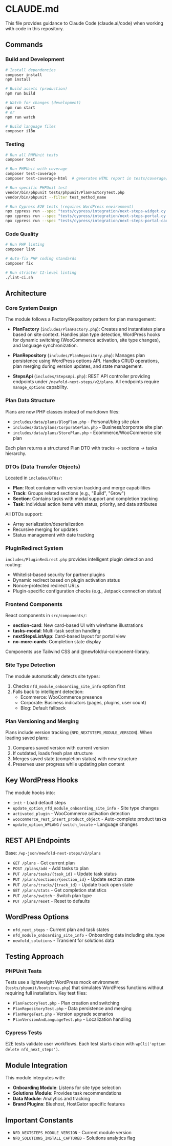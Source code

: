 # CLAUDE.md

This file provides guidance to Claude Code (claude.ai/code) when working with code in this repository.

## Commands

### Build and Development
```bash
# Install dependencies
composer install
npm install

# Build assets (production)
npm run build

# Watch for changes (development)
npm run start
# or
npm run watch

# Build language files
composer i18n
```

### Testing
```bash
# Run all PHPUnit tests
composer test

# Run PHPUnit with coverage
composer test-coverage
composer test-coverage-html  # generates HTML report in tests/coverage/

# Run specific PHPUnit test
vendor/bin/phpunit tests/phpunit/PlanFactoryTest.php
vendor/bin/phpunit --filter test_method_name

# Run Cypress E2E tests (requires WordPress environment)
npx cypress run --spec "tests/cypress/integration/next-steps-widget.cy.js"
npx cypress run --spec "tests/cypress/integration/next-steps-portal.cy.js"
npx cypress run --spec "tests/cypress/integration/next-steps-portal-cards.cy.js"
```

### Code Quality
```bash
# Run PHP linting
composer lint

# Auto-fix PHP coding standards
composer fix

# Run stricter CI-level linting
./lint-ci.sh
```

## Architecture

### Core System Design
The module follows a Factory/Repository pattern for plan management:

- **PlanFactory** (`includes/PlanFactory.php`): Creates and instantiates plans based on site context. Handles plan type detection, WordPress hooks for dynamic switching (WooCommerce activation, site type changes), and language synchronization.

- **PlanRepository** (`includes/PlanRepository.php`): Manages plan persistence using WordPress options API. Handles CRUD operations, plan merging during version updates, and state management.

- **StepsApi** (`includes/StepsApi.php`): REST API controller providing endpoints under `/newfold-next-steps/v2/plans`. All endpoints require `manage_options` capability.

### Plan Data Structure
Plans are now PHP classes instead of markdown files:
- `includes/data/plans/BlogPlan.php` - Personal/blog site plan
- `includes/data/plans/CorporatePlan.php` - Business/corporate site plan  
- `includes/data/plans/StorePlan.php` - Ecommerce/WooCommerce site plan

Each plan returns a structured Plan DTO with tracks → sections → tasks hierarchy.

### DTOs (Data Transfer Objects)
Located in `includes/DTOs/`:
- **Plan**: Root container with version tracking and merge capabilities
- **Track**: Groups related sections (e.g., "Build", "Grow")
- **Section**: Contains tasks with modal support and completion tracking
- **Task**: Individual action items with status, priority, and data attributes

All DTOs support:
- Array serialization/deserialization
- Recursive merging for updates
- Status management with date tracking

### PluginRedirect System
`includes/PluginRedirect.php` provides intelligent plugin detection and routing:
- Whitelist-based security for partner plugins
- Dynamic redirect based on plugin activation status
- Nonce-protected redirect URLs
- Plugin-specific configuration checks (e.g., Jetpack connection status)

### Frontend Components
React components in `src/components/`:
- **section-card**: New card-based UI with wireframe illustrations
- **tasks-modal**: Multi-task section handling
- **nextStepsListApp**: Card-based layout for portal view
- **no-more-cards**: Completion state display

Components use Tailwind CSS and @newfold/ui-component-library.

### Site Type Detection
The module automatically detects site types:
1. Checks `nfd_module_onboarding_site_info` option first
2. Falls back to intelligent detection:
   - Ecommerce: WooCommerce presence
   - Corporate: Business indicators (pages, plugins, user count)
   - Blog: Default fallback

### Plan Versioning and Merging
Plans include version tracking (`NFD_NEXTSTEPS_MODULE_VERSION`). When loading saved plans:
1. Compares saved version with current version
2. If outdated, loads fresh plan structure
3. Merges saved state (completion status) with new structure
4. Preserves user progress while updating plan content

## Key WordPress Hooks

The module hooks into:
- `init` - Load default steps
- `update_option_nfd_module_onboarding_site_info` - Site type changes
- `activated_plugin` - WooCommerce activation detection
- `woocommerce_rest_insert_product_object` - Auto-complete product tasks
- `update_option_WPLANG` / `switch_locale` - Language changes

## REST API Endpoints

Base: `/wp-json/newfold-next-steps/v2/plans`

- `GET /plans` - Get current plan
- `POST /plans/add` - Add tasks to plan
- `PUT /plans/tasks/{task_id}` - Update task status
- `PUT /plans/sections/{section_id}` - Update section state
- `PUT /plans/tracks/{track_id}` - Update track open state
- `GET /plans/stats` - Get completion statistics
- `PUT /plans/switch` - Switch plan type
- `PUT /plans/reset` - Reset to defaults

## WordPress Options

- `nfd_next_steps` - Current plan and task states
- `nfd_module_onboarding_site_info` - Onboarding data including site_type
- `newfold_solutions` - Transient for solutions data

## Testing Approach

### PHPUnit Tests
Tests use a lightweight WordPress mock environment (`tests/phpunit/bootstrap.php`) that simulates WordPress functions without requiring full installation. Key test files:
- `PlanFactoryTest.php` - Plan creation and switching
- `PlanRepositoryTest.php` - Data persistence and merging
- `PlanMergeTest.php` - Version upgrade scenarios
- `PlanVersionAndLanguageTest.php` - Localization handling

### Cypress Tests
E2E tests validate user workflows. Each test starts clean with `wpCli('option delete nfd_next_steps')`.

## Module Integration

This module integrates with:
- **Onboarding Module**: Listens for site type selection
- **Solutions Module**: Provides task recommendations
- **Data Module**: Analytics and tracking
- **Brand Plugins**: Bluehost, HostGator specific features

## Important Constants

- `NFD_NEXTSTEPS_MODULE_VERSION` - Current module version
- `NFD_SOLUTIONS_INSTALL_CAPTURED` - Solutions analytics flag
